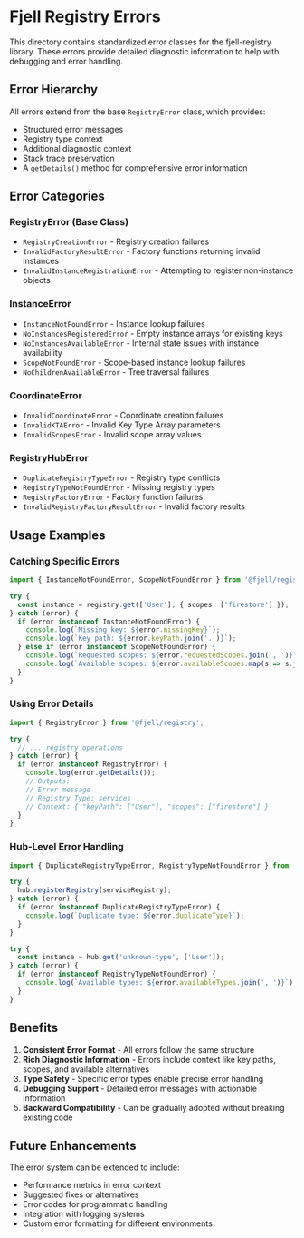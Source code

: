 # Fjell Registry Errors

This directory contains standardized error classes for the fjell-registry library. These errors provide detailed diagnostic information to help with debugging and error handling.

## Error Hierarchy

All errors extend from the base `RegistryError` class, which provides:
- Structured error messages
- Registry type context
- Additional diagnostic context
- Stack trace preservation
- A `getDetails()` method for comprehensive error information

## Error Categories

### RegistryError (Base Class)
- `RegistryCreationError` - Registry creation failures
- `InvalidFactoryResultError` - Factory functions returning invalid instances
- `InvalidInstanceRegistrationError` - Attempting to register non-instance objects

### InstanceError
- `InstanceNotFoundError` - Instance lookup failures
- `NoInstancesRegisteredError` - Empty instance arrays for existing keys
- `NoInstancesAvailableError` - Internal state issues with instance availability
- `ScopeNotFoundError` - Scope-based instance lookup failures
- `NoChildrenAvailableError` - Tree traversal failures

### CoordinateError
- `InvalidCoordinateError` - Coordinate creation failures
- `InvalidKTAError` - Invalid Key Type Array parameters
- `InvalidScopesError` - Invalid scope array values

### RegistryHubError
- `DuplicateRegistryTypeError` - Registry type conflicts
- `RegistryTypeNotFoundError` - Missing registry types
- `RegistryFactoryError` - Factory function failures
- `InvalidRegistryFactoryResultError` - Invalid factory results

## Usage Examples

### Catching Specific Errors

```typescript
import { InstanceNotFoundError, ScopeNotFoundError } from '@fjell/registry';

try {
  const instance = registry.get(['User'], { scopes: ['firestore'] });
} catch (error) {
  if (error instanceof InstanceNotFoundError) {
    console.log(`Missing key: ${error.missingKey}`);
    console.log(`Key path: ${error.keyPath.join('.')}`);
  } else if (error instanceof ScopeNotFoundError) {
    console.log(`Requested scopes: ${error.requestedScopes.join(', ')}`);
    console.log(`Available scopes: ${error.availableScopes.map(s => s.join(', ')).join(' | ')}`);
  }
}
```

### Using Error Details

```typescript
import { RegistryError } from '@fjell/registry';

try {
  // ... registry operations
} catch (error) {
  if (error instanceof RegistryError) {
    console.log(error.getDetails());
    // Outputs:
    // Error message
    // Registry Type: services
    // Context: { "keyPath": ["User"], "scopes": ["firestore"] }
  }
}
```

### Hub-Level Error Handling

```typescript
import { DuplicateRegistryTypeError, RegistryTypeNotFoundError } from '@fjell/registry';

try {
  hub.registerRegistry(serviceRegistry);
} catch (error) {
  if (error instanceof DuplicateRegistryTypeError) {
    console.log(`Duplicate type: ${error.duplicateType}`);
  }
}

try {
  const instance = hub.get('unknown-type', ['User']);
} catch (error) {
  if (error instanceof RegistryTypeNotFoundError) {
    console.log(`Available types: ${error.availableTypes.join(', ')}`);
  }
}
```

## Benefits

1. **Consistent Error Format** - All errors follow the same structure
2. **Rich Diagnostic Information** - Errors include context like key paths, scopes, and available alternatives
3. **Type Safety** - Specific error types enable precise error handling
4. **Debugging Support** - Detailed error messages with actionable information
5. **Backward Compatibility** - Can be gradually adopted without breaking existing code

## Future Enhancements

The error system can be extended to include:
- Performance metrics in error context
- Suggested fixes or alternatives
- Error codes for programmatic handling
- Integration with logging systems
- Custom error formatting for different environments
